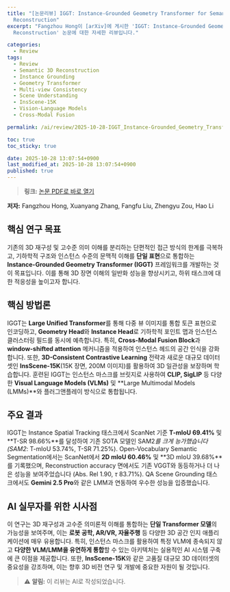 ```yaml
---
title: "[논문리뷰] IGGT: Instance-Grounded Geometry Transformer for Semantic 3D
  Reconstruction"
excerpt: "Fangzhou Hong이 [arXiv]에 게시한 'IGGT: Instance-Grounded Geometry Transformer for Semantic 3D
  Reconstruction' 논문에 대한 자세한 리뷰입니다."

categories:
  - Review
tags:
  - Review
  - Semantic 3D Reconstruction
  - Instance Grounding
  - Geometry Transformer
  - Multi-view Consistency
  - Scene Understanding
  - InsScene-15K
  - Vision-Language Models
  - Cross-Modal Fusion

permalink: /ai/review/2025-10-28-IGGT_Instance-Grounded_Geometry_Transformer_for_Semantic_3D_Reconstruction/

toc: true
toc_sticky: true

date: 2025-10-28 13:07:54+0900
last_modified_at: 2025-10-28 13:07:54+0900
published: true
---
```

> **링크:** [논문 PDF로 바로 열기](https://arxiv.org/abs/2510.22706)

**저자:** Fangzhou Hong, Xuanyang Zhang, Fangfu Liu, Zhengyu Zou, Hao Li



## 핵심 연구 목표
기존의 3D 재구성 및 고수준 의미 이해를 분리하는 단편적인 접근 방식의 한계를 극복하고, 기하학적 구조와 인스턴스 수준의 문맥적 이해를 **단일 표현**으로 통합하는 **Instance-Grounded Geometry Transformer (IGGT)** 프레임워크를 개발하는 것이 목표입니다. 이를 통해 3D 장면 이해의 일반화 성능을 향상시키고, 하위 태스크에 대한 적응성을 높이고자 합니다.

## 핵심 방법론
IGGT는 **Large Unified Transformer**를 통해 다중 뷰 이미지를 통합 토큰 표현으로 인코딩하고, **Geometry Head**와 **Instance Head**로 기하학적 포인트 맵과 인스턴스 클러스터링 필드를 동시에 예측합니다. 특히, **Cross-Modal Fusion Block**과 **window-shifted attention** 메커니즘을 적용하여 인스턴스 헤드의 공간 인식을 강화합니다. 또한, **3D-Consistent Contrastive Learning** 전략과 새로운 대규모 데이터셋인 **InsScene-15K**(15K 장면, 200M 이미지)를 활용하여 3D 일관성을 보장하며 학습합니다. 훈련된 IGGT는 인스턴스 마스크를 브릿지로 사용하여 **CLIP, SigLIP** 등 다양한 **Visual Language Models (VLMs)** 및 **Large Multimodal Models (LMMs)**와 플러그앤플레이 방식으로 통합됩니다.

## 주요 결과
IGGT는 Instance Spatial Tracking 태스크에서 ScanNet 기준 **T-mIoU 69.41%** 및 **T-SR 98.66%**를 달성하여 기존 SOTA 모델인 SAM2*를 크게 능가했습니다 (SAM2*: T-mIoU 53.74%, T-SR 71.25%). Open-Vocabulary Semantic Segmentation에서는 ScanNet에서 **2D mIoU 60.46%** 및 **3D mIoU 39.68%**를 기록했으며, Reconstruction accuracy 면에서도 기존 VGGT와 동등하거나 더 나은 성능을 보여주었습니다 (Abs. Rel 1.90, $\tau$ 83.71%). QA Scene Grounding 태스크에서도 **Gemini 2.5 Pro**와 같은 LMM과 연동하여 우수한 성능을 입증했습니다.

## AI 실무자를 위한 시사점
이 연구는 3D 재구성과 고수준 의미론적 이해를 통합하는 **단일 Transformer 모델**의 가능성을 보여주며, 이는 **로봇 공학, AR/VR, 자율주행** 등 다양한 3D 공간 인지 애플리케이션에 매우 유용합니다. 특히, 인스턴스 마스크를 활용하여 특정 VLM에 종속되지 않고 **다양한 VLM/LMM을 유연하게 통합**할 수 있는 아키텍처는 실용적인 AI 시스템 구축에 큰 이점을 제공합니다. 또한, **InsScene-15K**와 같은 고품질 대규모 3D 데이터셋의 중요성을 강조하며, 이는 향후 3D 비전 연구 및 개발에 중요한 자원이 될 것입니다.

> ⚠️ **알림:** 이 리뷰는 AI로 작성되었습니다.